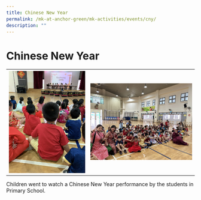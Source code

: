```yaml
---
title: Chinese New Year
permalink: /mk-at-anchor-green/mk-activities/events/cny/
description: ""
---
```

# Chinese New Year


<table><tbody>
<tr>
<th><img src="/images/MK/Events/CNY/1-1%20cny.jpg" style="width:100%"></th>
<td><img src="/images/MK/Events/CNY/1-2%20cny.jpg" style="width:100%"></td>
</tr>
</tbody></table>Children went to watch a Chinese New Year performance by the students in Primary School.

